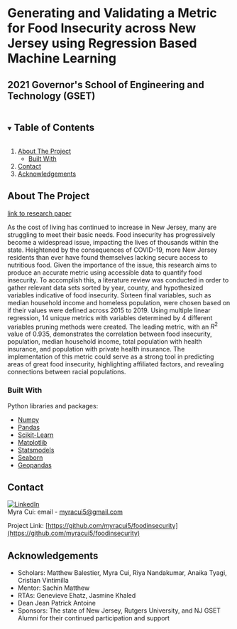 # Generating and Validating a Metric for Food Insecurity across New Jersey using Regression Based Machine Learning
## 2021 Governor's School of Engineering and Technology (GSET)

<!-- TABLE OF CONTENTS -->
<details open="open">
  <summary><h2 style="display: inline-block">Table of Contents</h2></summary>
  <ol>
    <li>
      <a href="#about-the-project">About The Project</a>
      <ul>
        <li><a href="#built-with">Built With</a></li>
      </ul>
    </li>
    <li><a href="#contact">Contact</a></li>
    <li><a href="#acknowledgements">Acknowledgements</a></li>
  </ol>
</details>



<!-- ABOUT THE PROJECT -->
## About The Project

[link to research paper](https://google.com)

As the cost of living has continued to increase in New Jersey, many are struggling to meet their basic needs. Food insecurity has progressively become a widespread issue, impacting the lives of thousands within the state. Heightened by the consequences of COVID-19, more New Jersey residents than ever have found themselves lacking secure access to nutritious food. Given the importance of the issue, this research aims to produce an accurate metric using accessible data to quantify food insecurity. To accomplish this, a literature review was conducted in order to gather relevant data sets sorted by year, county, and hypothesized variables indicative of food insecurity. Sixteen final variables, such as median household income and homeless population, were chosen based on if their values were defined across 2015 to 2019. Using multiple linear regression, 14 unique metrics with variables determined by 4 different variables pruning methods were created. The leading metric, with an $R^2$ value of $0.935$, demonstrates the correlation between food insecurity, population, median household income, total population with health insurance, and population with private health insurance. The implementation of this metric could serve as a strong tool in predicting areas of great food insecurity, highlighting affiliated factors, and revealing connections between racial populations.  

### Built With
Python libraries and packages:
* [Numpy](https://numpy.org/)
* [Pandas](https://pandas.pydata.org/)
* [Scikit-Learn](https://scikit-learn.org/stable/)
* [Matplotlib](https://matplotlib.org/)
* [Statsmodels](https://www.statsmodels.org/stable/index.html)
* [Seaborn](https://seaborn.pydata.org/)
* [Geopandas](https://geopandas.org/)

<!-- CONTACT -->
## Contact
[![LinkedIn][linkedin-shield]][linkedin-url] <br>
Myra Cui: email - myracui5@gmail.com <br>


Project Link: [https://github.com/myracui5/foodinsecurity](https://github.com/myracui5/foodinsecurity)


<!-- ACKNOWLEDGEMENTS -->
## Acknowledgements

* Scholars: Matthew Balestier, Myra Cui, Riya Nandakumar, Anaika Tyagi, Cristian Vintimilla
* Mentor: Sachin Matthew
* RTAs: Genevieve Ehatz, Jasmine Khaled
* Dean Jean Patrick Antoine
* Sponsors: The state of New Jersey, Rutgers University, and NJ GSET Alumni for their continued participation and support

[linkedin-shield]: https://img.shields.io/badge/-LinkedIn-black.svg?style=for-the-badge&logo=linkedin&colorB=555
[linkedin-url]: https://www.linkedin.com/in/myracui/
